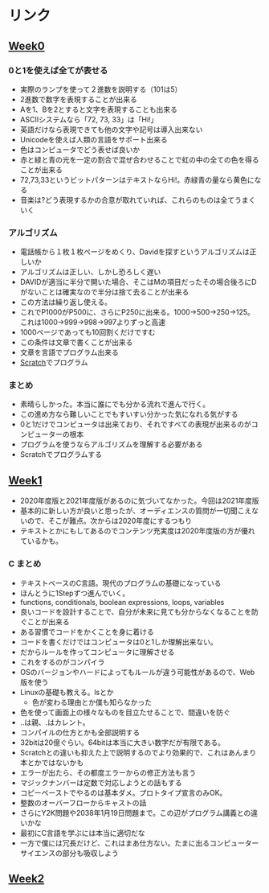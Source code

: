 # リンク

## [Week0](https://www.youtube.com/watch?v=pLuwGw_RXRs)

### 0と1を使えば全てが表せる
- 実際のランプを使って２進数を説明する（101は5）
- 2進数で数字を表現することが出来る
- Aを1、Bを2とすると文字を表現することも出来る
- ASCIIシステムなら「72, 73, 33」は「Hi!」
- 英語だけなら表現できても他の文字や記号は導入出来ない
- Unicodeを使えば人類の言語をサポート出来る
- 色はコンピュータでどう表せば良いか
- 赤と緑と青の光を一定の割合で混ぜ合わせることで虹の中の全ての色を得ることが出来る
- 72,73,33というビットパターンはテキストならHi!。赤緑青の量なら黄色になる
- 音楽は?どう表現するかの合意が取れていれば、これらのものは全てうまくいく

### アルゴリズム
- 電話帳から１枚１枚ページをめくり、Davidを探すというアルゴリズムは正しいか
- アルゴリズムは正しい、しかし恐ろしく遅い
- DAVIDが適当に半分で開いた場合、そこはMの項目だったその場合後ろにDがないことは確実なので半分は捨て去ることが出来る
- この方法は繰り返し使える。
- これでP1000がP500に、さらにP250に出来る。1000→500→250→125。これは1000→999→998→997よりずっと高速
- 1000ページであっても10回割くだけですむ
- この条件は文章で書くことが出来る
- 文章を言語でプログラム出来る
- [Scratch](https://scratch.mit.edu/)でプログラム

### まとめ
- 素晴らしかった。本当に誰にでも分かる流れで進んで行く。
- この進め方なら難しいことでもすいすい分かった気になれる気がする
- 0と1だけでコンピュータは出来ており、それですべての表現が出来るのがコンピューターの根本
- プログラムを使うならアルゴリズムを理解する必要がある
- Scratchでプログラムする

## [Week1](https://www.youtube.com/watch?v=JHl-_NSHtzY)
- 2020年度版と2021年度版があるのに気づいてなかった。今回は2021年度版
- 基本的に新しい方が良いと思ったが、オーディエンスの質問が一切聞こえないので、そこが難点。次からは2020年度にするつもり
- テキストとかにもしてあるのでコンテンツ充実度は2020年度版の方が優れているかも。

### C まとめ
- テキストベースのC言語。現代のプログラムの基礎になっている
- ほんとうに1Stepずつ進んでいく。
- functions, conditionals, boolean expressions, loops, variables
- 良いコードを設計することで、自分が未来に見ても分からなくなることを防ぐことが出来る
- ある習慣でコードをかくことを身に着ける
- コードを書くだけではコンピュータは0と1しか理解出来ない。
- だからルールを作ってコンピュータに理解させる
- これをするのがコンパイラ
- OSのバージョンやハードによってもルールが違う可能性があるので、Web版を使う
- Linuxの基礎も教える。lsとか
  - 色が変わる理由とか僕も知らなかった　
- 色を使って画面上の様々なものを目立たせることで、間違いを防ぐ
- ..は親、.はカレント。
- コンパイルの仕方とかも全部説明する
- 32bitは20億ぐらい。64bitは本当に大きい数字だが有限である。
- Scratchとの違いも抑えた上で説明するのでより効果的で、これはあんまり本とかではないかも
- エラーが出たら、その都度エラーからの修正方法も言う
- マジックナンバーは定数で対応しようとの話もする
- コピーペーストでやるのは基本ダメ。プロトタイプ宣言のみOK。
- 整数のオーバーフローからキャストの話
- さらにY2K問題や2038年1月19日問題まで。この辺がプログラム講義との違いかな
- 最初にC言語を学ぶには本当に適切だな
- 一方で僕には冗長だけど、これはまあ仕方ない。たまに出るコンピューターサイエンスの部分も吸収しよう

## [Week2](https://www.youtube.com/watch?v=ZPIUlWrQ1ZA)
